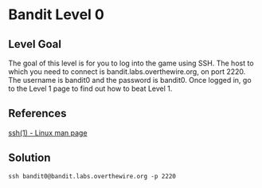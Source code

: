 # Bandit Level 0
## Level Goal
The goal of this level is for you to log into the game using SSH. The host to which you need to connect is bandit.labs.overthewire.org, on port 2220. The username is bandit0 and the password is bandit0. Once logged in, go to the Level 1 page to find out how to beat Level 1.

## References
[ssh(1) - Linux man page](https://linux.die.net/man/1/ssh)
## Solution
```
ssh bandit0@bandit.labs.overthewire.org -p 2220
```
